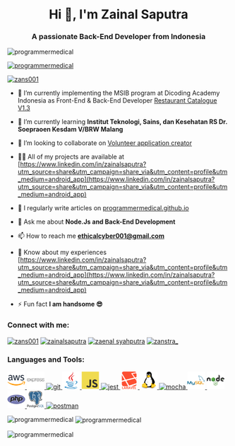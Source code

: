 <h1 align="center">Hi 👋, I'm Zainal Saputra</h1>
<h3 align="center">A passionate Back-End Developer from Indonesia</h3>

<p align="left"> <img src="https://komarev.com/ghpvc/?username=programmermedical&label=Profile%20views&color=ff0000&style=flat" alt="programmermedical" /> </p>

<p align="left"> <a href="https://github.com/ryo-ma/github-profile-trophy"><img src="https://github-profile-trophy.vercel.app/?username=programmermedical" alt="programmermedical" /></a> </p>

<p align="left"> <a href="https://twitter.com/zans001" target="blank"><img src="https://img.shields.io/twitter/follow/zans001?logo=twitter&style=for-the-badge" alt="zans001" /></a> </p>

- 🔭 I’m currently implementing the MSIB program at Dicoding Academy Indonesia as Front-End & Back-End Developer [Restaurant Catalogue V1.3](https://65570f80ad7e4062a6afa3f2--elaborate-puppy-66ed99.netlify.app/)

- 🌱 I’m currently learning **Institut Teknologi, Sains, dan Kesehatan RS Dr. Soepraoen Kesdam V/BRW Malang**

- 👯 I’m looking to collaborate on [Volunteer application creator](https://github.com/dicodingacademy/VolunterPembuatanAplikasi)

- 👨‍💻 All of my projects are available at [https://www.linkedin.com/in/zainalsaputra?utm_source=share&utm_campaign=share_via&utm_content=profile&utm_medium=android_app](https://www.linkedin.com/in/zainalsaputra?utm_source=share&utm_campaign=share_via&utm_content=profile&utm_medium=android_app)

- 📝 I regularly write articles on [programmermedical.github.io](programmermedical.github.io)

- 💬 Ask me about **Node.Js and Back-End Development**

- 📫 How to reach me **ethicalcyber001@gmail.com**

- 📄 Know about my experiences [https://www.linkedin.com/in/zainalsaputra?utm_source=share&utm_campaign=share_via&utm_content=profile&utm_medium=android_app](https://www.linkedin.com/in/zainalsaputra?utm_source=share&utm_campaign=share_via&utm_content=profile&utm_medium=android_app)

- ⚡ Fun fact **I am handsome 😎**

<h3 align="left">Connect with me:</h3>
<p align="left">
<a href="https://twitter.com/zans001" target="blank"><img align="center" src="https://raw.githubusercontent.com/rahuldkjain/github-profile-readme-generator/master/src/images/icons/Social/twitter.svg" alt="zans001" height="30" width="40" /></a>
<a href="https://linkedin.com/in/zainalsaputra" target="blank"><img align="center" src="https://raw.githubusercontent.com/rahuldkjain/github-profile-readme-generator/master/src/images/icons/Social/linked-in-alt.svg" alt="zainalsaputra" height="30" width="40" /></a>
<a href="https://fb.com/zaenal syahputra" target="blank"><img align="center" src="https://raw.githubusercontent.com/rahuldkjain/github-profile-readme-generator/master/src/images/icons/Social/facebook.svg" alt="zaenal syahputra" height="30" width="40" /></a>
<a href="https://instagram.com/zanstra_" target="blank"><img align="center" src="https://raw.githubusercontent.com/rahuldkjain/github-profile-readme-generator/master/src/images/icons/Social/instagram.svg" alt="zanstra_" height="30" width="40" /></a>
</p>

<h3 align="left">Languages and Tools:</h3>
<p align="left"> <a href="https://aws.amazon.com" target="_blank" rel="noreferrer"> <img src="https://raw.githubusercontent.com/devicons/devicon/master/icons/amazonwebservices/amazonwebservices-original-wordmark.svg" alt="aws" width="40" height="40"/> </a> <a href="https://expressjs.com" target="_blank" rel="noreferrer"> <img src="https://raw.githubusercontent.com/devicons/devicon/master/icons/express/express-original-wordmark.svg" alt="express" width="40" height="40"/> </a> <a href="https://git-scm.com/" target="_blank" rel="noreferrer"> <img src="https://www.vectorlogo.zone/logos/git-scm/git-scm-icon.svg" alt="git" width="40" height="40"/> </a> <a href="https://www.java.com" target="_blank" rel="noreferrer"> <img src="https://raw.githubusercontent.com/devicons/devicon/master/icons/java/java-original.svg" alt="java" width="40" height="40"/> </a> <a href="https://developer.mozilla.org/en-US/docs/Web/JavaScript" target="_blank" rel="noreferrer"> <img src="https://raw.githubusercontent.com/devicons/devicon/master/icons/javascript/javascript-original.svg" alt="javascript" width="40" height="40"/> </a> <a href="https://jestjs.io" target="_blank" rel="noreferrer"> <img src="https://www.vectorlogo.zone/logos/jestjsio/jestjsio-icon.svg" alt="jest" width="40" height="40"/> </a> <a href="https://laravel.com/" target="_blank" rel="noreferrer"> <img src="https://raw.githubusercontent.com/devicons/devicon/master/icons/laravel/laravel-plain-wordmark.svg" alt="laravel" width="40" height="40"/> </a> <a href="https://www.linux.org/" target="_blank" rel="noreferrer"> <img src="https://raw.githubusercontent.com/devicons/devicon/master/icons/linux/linux-original.svg" alt="linux" width="40" height="40"/> </a> <a href="https://mochajs.org" target="_blank" rel="noreferrer"> <img src="https://www.vectorlogo.zone/logos/mochajs/mochajs-icon.svg" alt="mocha" width="40" height="40"/> </a> <a href="https://www.mysql.com/" target="_blank" rel="noreferrer"> <img src="https://raw.githubusercontent.com/devicons/devicon/master/icons/mysql/mysql-original-wordmark.svg" alt="mysql" width="40" height="40"/> </a> <a href="https://nodejs.org" target="_blank" rel="noreferrer"> <img src="https://raw.githubusercontent.com/devicons/devicon/master/icons/nodejs/nodejs-original-wordmark.svg" alt="nodejs" width="40" height="40"/> </a> <a href="https://www.php.net" target="_blank" rel="noreferrer"> <img src="https://raw.githubusercontent.com/devicons/devicon/master/icons/php/php-original.svg" alt="php" width="40" height="40"/> </a> <a href="https://www.postgresql.org" target="_blank" rel="noreferrer"> <img src="https://raw.githubusercontent.com/devicons/devicon/master/icons/postgresql/postgresql-original-wordmark.svg" alt="postgresql" width="40" height="40"/> </a> <a href="https://postman.com" target="_blank" rel="noreferrer"> <img src="https://www.vectorlogo.zone/logos/getpostman/getpostman-icon.svg" alt="postman" width="40" height="40"/> </a> </p>

<p><img align="left" src="https://github-readme-stats.vercel.app/api/top-langs?username=programmermedical&show_icons=true&theme=tokyonight&locale=en&layout=compact" alt="programmermedical" /></p>

<p>&nbsp;<img align="center" src="https://github-readme-stats.vercel.app/api?username=programmermedical&show_icons=true&theme=radical&locale=en" alt="programmermedical" /></p>

<p><img align="center" src="https://github-readme-streak-stats.herokuapp.com/?user=programmermedical&theme=dark" alt="programmermedical" /></p>

